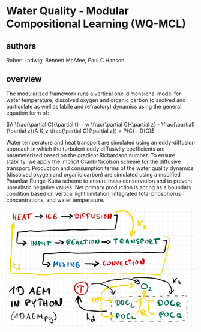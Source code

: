 # Water Quality - Modular Compositional Learning (WQ-MCL)

## authors
Robert Ladwig, Bennett McAfee, Paul C Hanson

## overview
The modularized framework runs a vertical one-dimensional model for water temperature, dissolved oxygen and organic carbon (dissolved and particulate as well as labile and refractory) dynamics using the general equation form of:

$A \frac{\partial C}{\partial t} + w \frac{\partial C}{\partial z} - \frac{\partial}{\partial z}(A K_z \frac{\partial C}{\partial z}) = P(C) - D(C)$

Water temperature and heat transport are simulated using an eddy-diffusion approach in which the turbulent eddy diffusivity coefficients are parameterized based on the gradient Richardson number. To ensure stability, we apply the implicit Crank-Nicolson scheme for the diffusive transport. Production and consumption terms of the water quality dynamics (dissolved oxygen and organic carbon) are simulated using a modified Patankar Runge-Kutta scheme to ensure mass conservation and to prevent unrealistic negative values. Net primary production is acting as a boundary condition based on vertical light limitation, integrated total phosphorus concentrations, and water temperature. 

![](WQ-MCL-1.jpg)<!-- -->
